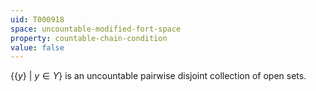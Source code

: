 ```yaml
---
uid: T000918
space: uncountable-modified-fort-space
property: countable-chain-condition
value: false
---
```

$\{\{y\}\ |\ y \in Y\}$ is an uncountable pairwise disjoint collection of open sets.

